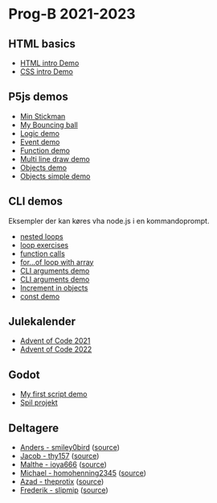 # Prog-B 2021-2023

## HTML basics
- [HTML intro Demo](html-demo/)
- [CSS intro Demo](css-demo/)

## P5js demos
- [Min Stickman](stickman/)
- [My Bouncing ball](bouncing-ball-demo/)
- [Logic demo](logic-demo/)
- [Event demo](event-demo/)
- [Function demo](function-demo/)
- [Multi line draw demo](multi-line-draw-demo/)
- [Objects demo](objects-demo/)
- [Objects simple demo](objects-simple-demo/)

## CLI demos

Eksempler der kan køres vha node.js i en kommandoprompt.

- [nested loops](cli-demo/nested-loops-demo.js)
- [loop exercises](cli-demo/loop-exercises.js)
- [function calls](cli-demo/function-demo.js)
- [for...of loop with array](cli-demo/for-of-array-demo.js)
- [CLI arguments demo](cli-demo/cli-args-demo.js)
- [CLI arguments demo](cli-demo/cli-args-types.js)
- [Increment in objects](cli-demo/increment-in-objects.js)
- [const demo](cli-demo/const-demo.js)

## Julekalender
- [Advent of Code 2021](advent-of-code/)
- [Advent of Code 2022](advent-of-code-2022/)

## Godot
- [My first script demo](godot-demo/web/My-first-script.html)
- [Spil projekt](../prog-b-2021-project/)

## Deltagere
- [Anders - smiley0bird](https://smiley0bird.github.io/) ([source](https://github.com/smiley0bird/smiley0bird.github.io))
- [Jacob - thy157](https://thy157.github.io/) ([source](https://github.com/thy157/thy157.github.io))
- [Malthe - ioya666](https://ioya666.github.io/) ([source](https://github.com/ioya666/ioya666.github.io))
- [Michael - homohenning2345](https://homohenning2345.github.io/) ([source](https://github.com/homohenning2345/homohenning2345.github.io))
- [Azad - theprotix](https://theprotix.github.io/) ([source](https://github.com/theprotix/theprotix.github.io))
- [Frederik - slipmip](https://slipmip.github.io/) ([source](https://github.com/slipmip/slipmip.github.io))
